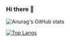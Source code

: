 ### Hi there 👋

<!--
**MichailNonProgramer/MichailNonProgramer** is a ✨ _special_ ✨ repository because its `README.md` (this file) appears on your GitHub profile.

Here are some ideas to get you started:

- 🔭 I’m currently working on ...
- 🌱 I’m currently learning ...
- 👯 I’m looking to collaborate on ...
- 🤔 I’m looking for help with ...
- 💬 Ask me about ...
- 📫 How to reach me: ...
- 😄 Pronouns: ...
- ⚡ Fun fact: ...
-->


![Anurag's GitHub stats](https://github-readme-stats.vercel.app/api?username=MichailNonProgramer&show_icons=true&theme=dark)

[![Top Langs](https://github-readme-stats.vercel.app/api/top-langs/?username=MichailNonProgramer&layout=compact&include_forks=true&theme=vision-friendly-dark)](https://github.com/anuraghazra/github-readme-stats)
